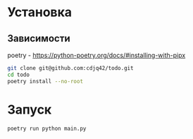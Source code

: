 # Установка

## Зависимости
poetry - https://python-poetry.org/docs/#installing-with-pipx

```bash
git clone git@github.com:cdjq42/todo.git
cd todo
poetry install --no-root
```




# Запуск
```bash
poetry run python main.py
```
